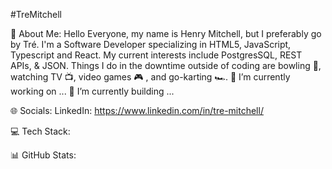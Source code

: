 #TreMitchell

💫 About Me: Hello Everyone, my name is Henry Mitchell, but I preferably go by Tré. I'm a Software Developer specializing in HTML5, JavaScript, Typescript and React. My current interests include PostgresSQL, REST APIs, & JSON. Things I do in the downtime outside of coding are bowling 🎳, watching TV 📺, video games 🎮 , and go-karting 🏎️.
🔭 I’m currently working on ...
🌱 I’m currently building ...

🌐 Socials:
LinkedIn: https://www.linkedin.com/in/tre-mitchell/

💻 Tech Stack:

📊 GitHub Stats:
